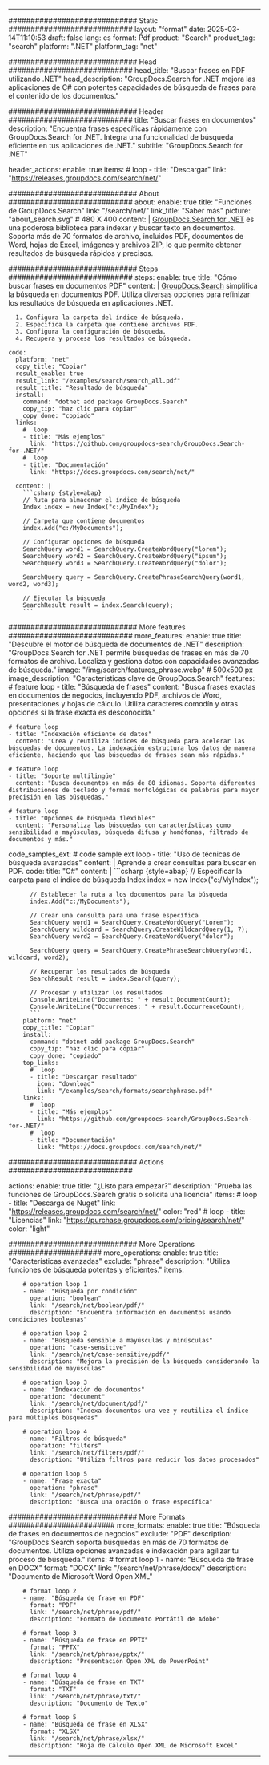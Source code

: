 
---
############################# Static ############################
layout: "format"
date:  2025-03-14T11:10:53
draft: false
lang: es
format: Pdf
product: "Search"
product_tag: "search"
platform: ".NET"
platform_tag: "net"

############################# Head ############################
head_title: "Buscar frases en PDF utilizando .NET"
head_description: "GroupDocs.Search for .NET mejora las aplicaciones de C# con potentes capacidades de búsqueda de frases para el contenido de los documentos."

############################# Header ############################
title: "Buscar frases en documentos" 
description: "Encuentra frases específicas rápidamente con GroupDocs.Search for .NET. Integra una funcionalidad de búsqueda eficiente en tus aplicaciones de .NET."
subtitle: "GroupDocs.Search for .NET" 

header_actions:
  enable: true
  items:
    #  loop
    - title: "Descargar"
      link: "https://releases.groupdocs.com/search/net/"
      
############################# About ############################
about:
    enable: true
    title: "Funciones de GroupDocs.Search"
    link: "/search/net/"
    link_title: "Saber más"
    picture: "about_search.svg" # 480 X 400
    content: |
       [GroupDocs.Search for .NET](/search/net/) es una poderosa biblioteca para indexar y buscar texto en documentos. Soporta más de 70 formatos de archivo, incluidos PDF, documentos de Word, hojas de Excel, imágenes y archivos ZIP, lo que permite obtener resultados de búsqueda rápidos y precisos.

############################# Steps ############################
steps:
    enable: true
    title: "Cómo buscar frases en documentos PDF"
    content: |
      [GroupDocs.Search](/search/net/) simplifica la búsqueda en documentos PDF. Utiliza diversas opciones para refinizar los resultados de búsqueda en aplicaciones .NET.
      
      1. Configura la carpeta del índice de búsqueda.
      2. Especifica la carpeta que contiene archivos PDF.
      3. Configura la configuración de búsqueda.
      4. Recupera y procesa los resultados de búsqueda.
   
    code:
      platform: "net"
      copy_title: "Copiar"
      result_enable: true
      result_link: "/examples/search/search_all.pdf"
      result_title: "Resultado de búsqueda"
      install:
        command: "dotnet add package GroupDocs.Search"
        copy_tip: "haz clic para copiar"
        copy_done: "copiado"
      links:
        #  loop
        - title: "Más ejemplos"
          link: "https://github.com/groupdocs-search/GroupDocs.Search-for-.NET/"
        #  loop
        - title: "Documentación"
          link: "https://docs.groupdocs.com/search/net/"
          
      content: |
        ```csharp {style=abap}
        // Ruta para almacenar el índice de búsqueda
        Index index = new Index("c:/MyIndex");

        // Carpeta que contiene documentos
        index.Add("c:/MyDocuments");

        // Configurar opciones de búsqueda
        SearchQuery word1 = SearchQuery.CreateWordQuery("lorem");
        SearchQuery word2 = SearchQuery.CreateWordQuery("ipsum");
        SearchQuery word3 = SearchQuery.CreateWordQuery("dolor");

        SearchQuery query = SearchQuery.CreatePhraseSearchQuery(word1, word2, word3);

        // Ejecutar la búsqueda
        SearchResult result = index.Search(query);
        ```            

############################# More features ############################
more_features:
  enable: true
  title: "Descubre el motor de búsqueda de documentos de .NET"
  description: "GroupDocs.Search for .NET permite búsquedas de frases en más de 70 formatos de archivo. Localiza y gestiona datos con capacidades avanzadas de búsqueda."
  image: "/img/search/features_phrase.webp" # 500x500 px
  image_description: "Características clave de GroupDocs.Search"
  features:
    # feature loop
    - title: "Búsqueda de frases"
      content: "Busca frases exactas en documentos de negocios, incluyendo PDF, archivos de Word, presentaciones y hojas de cálculo. Utiliza caracteres comodín y otras opciones si la frase exacta es desconocida."

    # feature loop
    - title: "Indexación eficiente de datos"
      content: "Crea y reutiliza índices de búsqueda para acelerar las búsquedas de documentos. La indexación estructura los datos de manera eficiente, haciendo que las búsquedas de frases sean más rápidas."

    # feature loop
    - title: "Soporte multilingüe"
      content: "Busca documentos en más de 80 idiomas. Soporta diferentes distribuciones de teclado y formas morfológicas de palabras para mayor precisión en las búsquedas."

    # feature loop
    - title: "Opciones de búsqueda flexibles"
      content: "Personaliza las búsquedas con características como sensibilidad a mayúsculas, búsqueda difusa y homófonas, filtrado de documentos y más."
      
  code_samples_ext:
    # code sample ext loop
    - title: "Uso de técnicas de búsqueda avanzadas"
      content: |
        Aprende a crear consultas para buscar en PDF.
      code:
        title: "C#"
        content: |
          ```csharp {style=abap}
          // Especificar la carpeta para el índice de búsqueda
          Index index = new Index("c:/MyIndex");
              
          // Establecer la ruta a los documentos para la búsqueda
          index.Add("c:/MyDocuments");

          // Crear una consulta para una frase específica
          SearchQuery word1 = SearchQuery.CreateWordQuery("Lorem");
          SearchQuery wildcard = SearchQuery.CreateWildcardQuery(1, 7);
          SearchQuery word2 = SearchQuery.CreateWordQuery("dolor");

          SearchQuery query = SearchQuery.CreatePhraseSearchQuery(word1, wildcard, word2);

          // Recuperar los resultados de búsqueda
          SearchResult result = index.Search(query);
          
          // Procesar y utilizar los resultados
          Console.WriteLine("Documents: " + result.DocumentCount);
          Console.WriteLine("Occurrences: " + result.OccurrenceCount);
          ```
        platform: "net"
        copy_title: "Copiar"
        install:
          command: "dotnet add package GroupDocs.Search"
          copy_tip: "haz clic para copiar"
          copy_done: "copiado"
        top_links:
          #  loop
          - title: "Descargar resultado"
            icon: "download"
            link: "/examples/search/formats/searchphrase.pdf"
        links:
          #  loop
          - title: "Más ejemplos"
            link: "https://github.com/groupdocs-search/GroupDocs.Search-for-.NET/"
          #  loop
          - title: "Documentación"
            link: "https://docs.groupdocs.com/search/net/"
            

            


############################# Actions ############################

actions:
  enable: true
  title: "¿Listo para empezar?"
  description: "Prueba las funciones de GroupDocs.Search gratis o solicita una licencia"
  items:
    #  loop
    - title: "Descarga de Nuget"
      link: "https://releases.groupdocs.com/search/net/"
      color: "red"
        #  loop
    - title: "Licencias"
      link: "https://purchase.groupdocs.com/pricing/search/net/"
      color: "light"


############################# More Operations #####################
more_operations:
    enable: true
    title: "Características avanzadas"
    exclude: "phrase"
    description: "Utiliza funciones de búsqueda potentes y eficientes."
    items: 
          
        # operation loop 1
        - name: "Búsqueda por condición"
          operation: "boolean"
          link: "/search/net/boolean/pdf/"
          description: "Encuentra información en documentos usando condiciones booleanas"

        # operation loop 2
        - name: "Búsqueda sensible a mayúsculas y minúsculas"
          operation: "case-sensitive"
          link: "/search/net/case-sensitive/pdf/"
          description: "Mejora la precisión de la búsqueda considerando la sensibilidad de mayúsculas"

        # operation loop 3
        - name: "Indexación de documentos"
          operation: "document"
          link: "/search/net/document/pdf/"
          description: "Indexa documentos una vez y reutiliza el índice para múltiples búsquedas"

        # operation loop 4
        - name: "Filtros de búsqueda"
          operation: "filters"
          link: "/search/net/filters/pdf/"
          description: "Utiliza filtros para reducir los datos procesados"

        # operation loop 5
        - name: "Frase exacta"
          operation: "phrase"
          link: "/search/net/phrase/pdf/"
          description: "Busca una oración o frase específica"
          
        
          
############################# More Formats ########################
more_formats:
    enable: true
    title: "Búsqueda de frases en documentos de negocios"
    exclude: "PDF"
    description: "GroupDocs.Search soporta búsquedas en más de 70 formatos de documentos. Utiliza opciones avanzadas e indexación para agilizar tu proceso de búsqueda."
    items: 
        # format loop 1
        - name: "Búsqueda de frase en DOCX"
          format: "DOCX"
          link: "/search/net/phrase/docx/"
          description: "Documento de Microsoft Word Open XML"
          
        # format loop 2
        - name: "Búsqueda de frase en PDF"
          format: "PDF"
          link: "/search/net/phrase/pdf/"
          description: "Formato de Documento Portátil de Adobe"
          
        # format loop 3
        - name: "Búsqueda de frase en PPTX"
          format: "PPTX"
          link: "/search/net/phrase/pptx/"
          description: "Presentación Open XML de PowerPoint"

        # format loop 4
        - name: "Búsqueda de frase en TXT"
          format: "TXT"
          link: "/search/net/phrase/txt/"
          description: "Documento de Texto"
          
        # format loop 5
        - name: "Búsqueda de frase en XLSX"
          format: "XLSX"
          link: "/search/net/phrase/xlsx/"
          description: "Hoja de Cálculo Open XML de Microsoft Excel"
  

---